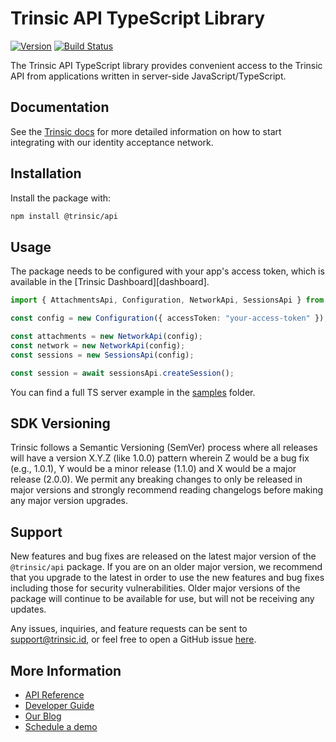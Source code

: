 # Trinsic API TypeScript Library

[![Version](https://img.shields.io/npm/v/@trinsic/api.svg)](https://www.npmjs.org/package/@trinsic/api)
[![Build Status](https://github.com/trinsic-id/sdk/actions/workflows/api-typescript-release.yml/badge.svg)](https://github.com/trinsic-id/sdk/actions?query=branch%main)

The Trinsic API TypeScript library provides convenient access to the Trinsic API from
applications written in server-side JavaScript/TypeScript.

## Documentation

See the [Trinsic docs](https://connect.docs.trinsic.id/docs/) for more detailed information on how to start integrating with our identity acceptance network.

## Installation

Install the package with:

```sh
npm install @trinsic/api
```

## Usage

The package needs to be configured with your app's access token, which is
available in the [Trinsic Dashboard][dashboard].

<!-- prettier-ignore -->
```ts
import { AttachmentsApi, Configuration, NetworkApi, SessionsApi } from "@trinsic/api";

const config = new Configuration({ accessToken: "your-access-token" });

const attachments = new NetworkApi(config);
const network = new NetworkApi(config);
const sessions = new SessionsApi(config);

const session = await sessionsApi.createSession();
```

You can find a full TS server example in the [samples](https://github.com/trinsic-id/sdk/tree/main/api-typescript/samples) folder.

## SDK Versioning

Trinsic follows a Semantic Versioning (SemVer) process where all releases will have a version X.Y.Z (like 1.0.0) pattern wherein Z would be a bug fix (e.g., 1.0.1), Y would be a minor release (1.1.0) and X would be a major release (2.0.0). We permit any breaking changes to only be released in major versions and strongly recommend reading changelogs before making any major version upgrades.

## Support

New features and bug fixes are released on the latest major version of the `@trinsic/api` package. If you are on an older major version, we recommend that you upgrade to the latest in order to use the new features and bug fixes including those for security vulnerabilities. Older major versions of the package will continue to be available for use, but will not be receiving any updates.

Any issues, inquiries, and feature requests can be sent to [support@trinsic.id](mailto:support@trinsic.id), or feel free to open a GitHub issue [here](https://github.com/trinsic-id/sdk/issues).

## More Information

- [API Reference](https://connect.docs.trinsic.id/reference)
- [Developer Guide](https://github.com/stripe/stripe-node/wiki/Passing-Options)
- [Our Blog](https://trinsic.id/blog/)
- [Schedule a demo](https://trinsic.id/contact/)
